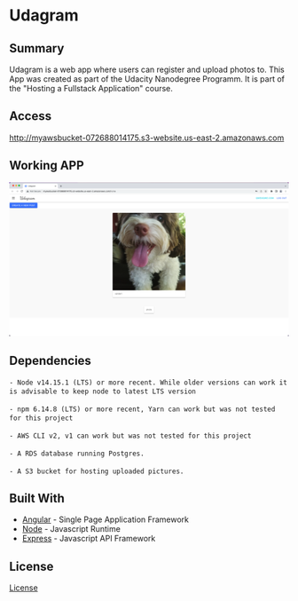 # Udagram

## Summary

Udagram is a web app where users can register and upload photos to. 
This App was created as part of the Udacity Nanodegree Programm. It is part of the "Hosting a Fullstack Application" course.

## Access
http://myawsbucket-072688014175.s3-website.us-east-2.amazonaws.com

## Working APP

![Alt text](screenshots/working_app.png "Working App")

## Dependencies

```
- Node v14.15.1 (LTS) or more recent. While older versions can work it is advisable to keep node to latest LTS version

- npm 6.14.8 (LTS) or more recent, Yarn can work but was not tested for this project

- AWS CLI v2, v1 can work but was not tested for this project

- A RDS database running Postgres.

- A S3 bucket for hosting uploaded pictures.

```

## Built With

- [Angular](https://angular.io/) - Single Page Application Framework
- [Node](https://nodejs.org) - Javascript Runtime
- [Express](https://expressjs.com/) - Javascript API Framework

## License

[License](LICENSE.txt)

